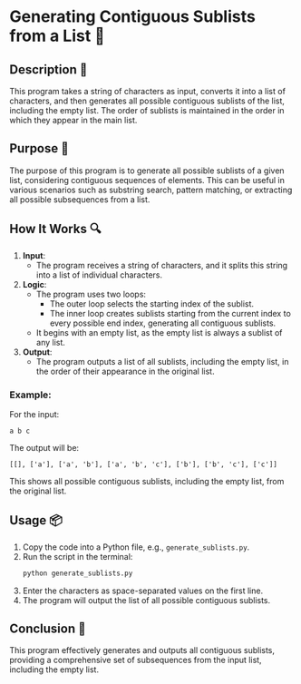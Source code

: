 # Generating Contiguous Sublists from a List 📝

## Description 📝

This program takes a string of characters as input, converts it into a list of characters, and then generates all possible contiguous sublists of the list, including the empty list.
The order of sublists is maintained in the order in which they appear in the main list.

## Purpose 🎯

The purpose of this program is to generate all possible sublists of a given list, considering contiguous sequences of elements.
This can be useful in various scenarios such as substring search, pattern matching, or extracting all possible subsequences from a list.

## How It Works 🔍

1. **Input**:
    - The program receives a string of characters, and it splits this string into a list of individual characters.
2. **Logic**:
    - The program uses two loops:
        - The outer loop selects the starting index of the sublist.
        - The inner loop creates sublists starting from the current index to every possible end index, generating all contiguous sublists.
    - It begins with an empty list, as the empty list is always a sublist of any list.
3. **Output**:
    - The program outputs a list of all sublists, including the empty list, in the order of their appearance in the original list.

### Example:

For the input:

```plaintext
a b c
```

The output will be:

```plaintext
[[], ['a'], ['a', 'b'], ['a', 'b', 'c'], ['b'], ['b', 'c'], ['c']]
```

This shows all possible contiguous sublists, including the empty list, from the original list.

## Usage 📦

1. Copy the code into a Python file, e.g., `generate_sublists.py`.
2. Run the script in the terminal:
    ```bash
    python generate_sublists.py
    ```
3. Enter the characters as space-separated values on the first line.
4. The program will output the list of all possible contiguous sublists.

## Conclusion 🚀

This program effectively generates and outputs all contiguous sublists, providing a comprehensive set of subsequences from the input list, including the empty list.
